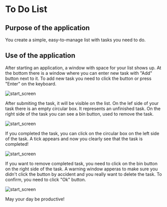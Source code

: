 # To Do List

## Purpose of the application
You create a simple, easy-to-manage list with tasks you need to do.

## Use of the application
After starting an application, a window with space for your list shows up. At the bottom there is a window where you can enter new task with "Add" button next to it. To add new task you need to click the button or press "Enter" on the keyboard.

![start_screen](https://github.com/Paulina-Celebias/ToDoList/blob/main/Screenshots/list1.png?raw=true)

After submiting the task, it will be visible on the list. On the lef side of your task there is an empty circular box. It represents an unfinished task. On the right side of the task you can see a bin button, used to remove the task.

![start_screen](https://github.com/Paulina-Celebias/ToDoList/blob/main/Screenshots/list2.png?raw=true)

If you completed the task, you can click on the circular box on the left side of the task. A tick appears and now you clearly see that the task is completed!

![start_screen](https://github.com/Paulina-Celebias/ToDoList/blob/main/Screenshots/list3.png?raw=true)

If you want to remove completed task, you need to click on the bin button on the right side of the task. A warning window apperas to make sure you didn't click the button by accident and you really want to delete the task. To confirm, you need to click "Ok" button.

![start_screen](https://github.com/Paulina-Celebias/ToDoList/blob/main/Screenshots/list4.png?raw=true)

May your day be productive!
